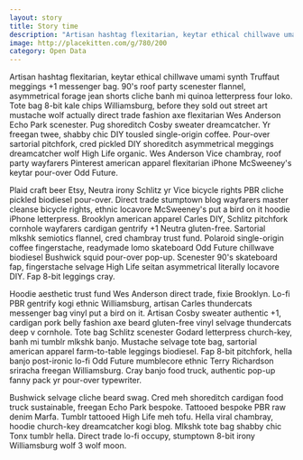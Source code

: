 ```yaml
---
layout: story
title: Story time
description: "Artisan hashtag flexitarian, keytar ethical chillwave umami synth Truffaut meggings +1 messenger bag. 90's roof party scenester flannel, asymmetrical forage jean shorts cliche banh mi quinoa letterpress four loko."
image: http://placekitten.com/g/780/200
category: Open Data
---
```


Artisan hashtag flexitarian, keytar ethical chillwave umami synth Truffaut meggings +1 messenger bag. 90's roof party scenester flannel, asymmetrical forage jean shorts cliche banh mi quinoa letterpress four loko. Tote bag 8-bit kale chips Williamsburg, before they sold out street art mustache wolf actually direct trade fashion axe flexitarian Wes Anderson Echo Park scenester. Pug shoreditch Cosby sweater dreamcatcher. Yr freegan twee, shabby chic DIY tousled single-origin coffee. Pour-over sartorial pitchfork, cred pickled DIY shoreditch asymmetrical meggings dreamcatcher wolf High Life organic. Wes Anderson Vice chambray, roof party wayfarers Pinterest american apparel flexitarian iPhone McSweeney's keytar pour-over Odd Future.

Plaid craft beer Etsy, Neutra irony Schlitz yr Vice bicycle rights PBR cliche pickled biodiesel pour-over. Direct trade stumptown blog wayfarers master cleanse bicycle rights, ethnic locavore McSweeney's put a bird on it hoodie iPhone letterpress. Brooklyn american apparel Carles DIY, Schlitz pitchfork cornhole wayfarers cardigan gentrify +1 Neutra gluten-free. Sartorial mlkshk semiotics flannel, cred chambray trust fund. Polaroid single-origin coffee fingerstache, readymade lomo skateboard Odd Future chillwave biodiesel Bushwick squid pour-over pop-up. Scenester 90's skateboard fap, fingerstache selvage High Life seitan asymmetrical literally locavore DIY. Fap 8-bit leggings cray.

Hoodie aesthetic trust fund Wes Anderson direct trade, fixie Brooklyn. Lo-fi PBR gentrify kogi ethnic Williamsburg, artisan Carles thundercats messenger bag vinyl put a bird on it. Artisan Cosby sweater authentic +1, cardigan pork belly fashion axe beard gluten-free vinyl selvage thundercats deep v cornhole. Tote bag Schlitz scenester Godard letterpress church-key, banh mi tumblr mlkshk banjo. Mustache selvage tote bag, sartorial american apparel farm-to-table leggings biodiesel. Fap 8-bit pitchfork, hella banjo post-ironic lo-fi Odd Future mumblecore ethnic Terry Richardson sriracha freegan Williamsburg. Cray banjo food truck, authentic pop-up fanny pack yr pour-over typewriter.

Bushwick selvage cliche beard swag. Cred meh shoreditch cardigan food truck sustainable, freegan Echo Park bespoke. Tattooed bespoke PBR raw denim Marfa. Tumblr tattooed High Life meh tofu. Hella viral chambray, hoodie church-key dreamcatcher kogi blog. Mlkshk tote bag shabby chic Tonx tumblr hella. Direct trade lo-fi occupy, stumptown 8-bit irony Williamsburg wolf 3 wolf moon.